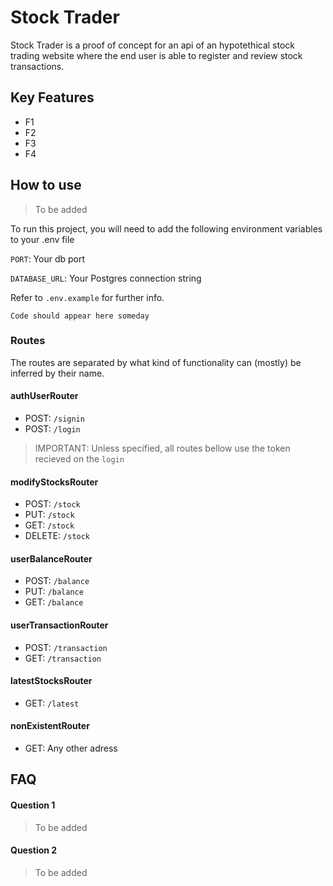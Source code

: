 
# Stock Trader

Stock Trader is a proof of concept for an api of an hypotethical stock trading website where the end user is able to register and review stock transactions.


## Key Features

- F1
- F2
- F3
- F4



## How to use

> To be added

To run this project, you will need to add the following environment variables to your .env file

`PORT`: Your db port

`DATABASE_URL`: Your Postgres connection string 

Refer to `.env.example` for further info.

```
Code should appear here someday
```

### Routes

The routes are separated by what kind of functionality can (mostly) be inferred by their name.

#### **authUserRouter**

- POST: `/signin`
- POST: `/login`

> IMPORTANT: Unless specified, all routes bellow use the token recieved on the `login`

#### **modifyStocksRouter**

- POST: `/stock`
- PUT: `/stock`
- GET: `/stock`
- DELETE: `/stock`

#### **userBalanceRouter**

- POST: `/balance`
- PUT: `/balance`
- GET: `/balance`

#### **userTransactionRouter**

- POST: `/transaction`
- GET: `/transaction`

#### **latestStocksRouter**

- GET: `/latest`

#### **nonExistentRouter**

- GET: Any other adress 

## FAQ

#### Question 1

> To be added

#### Question 2

> To be added


